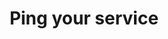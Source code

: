 ---
title: Ping your service
excerpt: >-
  An authenticated endpoint that allows your service to say it's ready to
  receive requests. Your service must return a 200 response.
api:
  file: botpress-hitl-api-endpoints-to-implement.json
  operationId: pingExternalService
deprecated: false
hidden: false
metadata:
  title: ''
  description: ''
  robots: index
next:
  description: ''
---